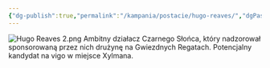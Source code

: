 ```yaml
---
{"dg-publish":true,"permalink":"/kampania/postacie/hugo-reaves/","dgPassFrontmatter":true}
---
```


![Hugo Reaves 2.png](/img/user/Hugo%20Reaves%202.png)
Ambitny działacz Czarnego Słońca, który nadzorował sponsorowaną przez nich drużynę na Gwiezdnych Regatach. Potencjalny kandydat na vigo w miejsce Xylmana.